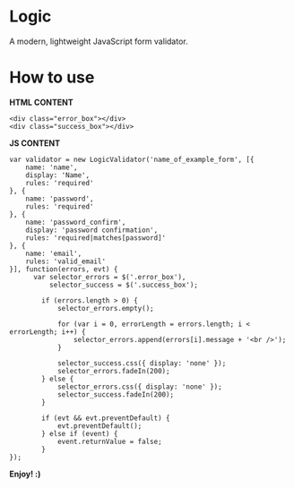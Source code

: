 Logic
=====

A modern, lightweight JavaScript form validator.

How to use
==========

__HTML CONTENT__

    <div class="error_box"></div>
    <div class="success_box"></div>
    
__JS CONTENT__

    var validator = new LogicValidator('name_of_example_form', [{    
        name: 'name',
        display: 'Name',    
        rules: 'required'
    }, {
        name: 'password',
        rules: 'required'
    }, {
        name: 'password_confirm',
        display: 'password confirmation',
        rules: 'required|matches[password]'
    }, {
        name: 'email',
        rules: 'valid_email'
    }], function(errors, evt) {
          var selector_errors = $('.error_box'),
              selector_success = $('.success_box');
            
            if (errors.length > 0) {
                selector_errors.empty();
                
                for (var i = 0, errorLength = errors.length; i < errorLength; i++) {
                    selector_errors.append(errors[i].message + '<br />');
                }
                
                selector_success.css({ display: 'none' });
                selector_errors.fadeIn(200);
            } else {
                selector_errors.css({ display: 'none' });
                selector_success.fadeIn(200);
            }
            
            if (evt && evt.preventDefault) {
                evt.preventDefault();
            } else if (event) {
                event.returnValue = false;
            }
    });

__Enjoy! :)__
